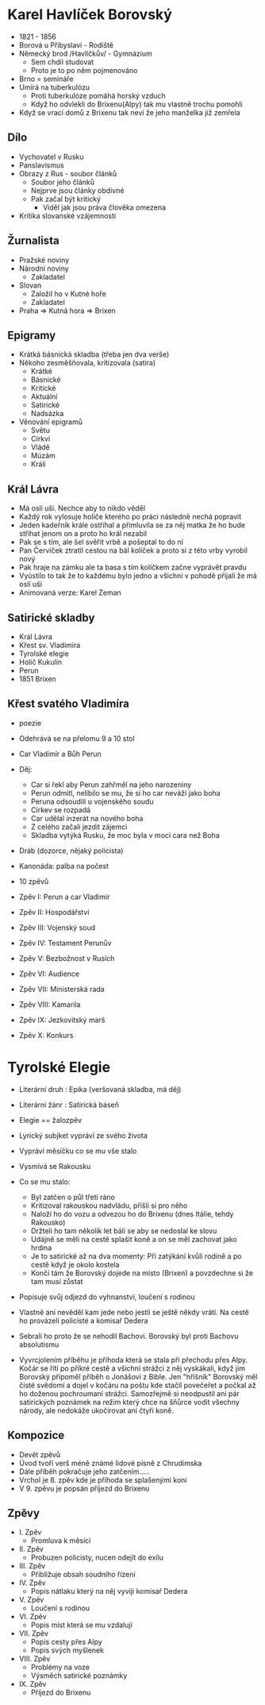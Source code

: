 # Karel Havlíček Borovský

-   1821 - 1856
-   Borová u Přibyslavi - Rodiště
-   Německý brod /Havlíčkův/ - Gymnázium
    -   Sem chdil studovat
    -   Proto je to po něm pojmenováno
-   Brno = semináře
-   Umírá na tuberkulózu
    -   Proti tuberkulóze pomáhá horský vzduch
    -   Když ho odvlekli do Brixenu(Alpy) tak mu vlastně trochu pomohli
-   Když se vrací domů z Brixenu tak neví že jeho manželka již zemřela

## Dílo

-   Vychovatel v Rusku
-   Panslavismus
-   Obrazy z Rus - soubor článků
    -   Soubor jeho článků
    -   Nejprve jsou články obdivné
    -   Pak začal být kritický
        -   Viděl jak jsou práva člověka omezena
-   Kritika slovanské vzájemnosti

## Žurnalista

-   Pražské noviny
-   Národní noviny
    -   Zakladatel
-   Slovan
    -   Založil ho v Kutné hoře
    -   Zakladatel
-   Praha => Kutná hora => Brixen

## Epigramy

-   Krátká básnická skladba (třeba jen dva verše)
-   Někoho zesměšňovala, kritizovala (satira)
    -   Krátké
    -   Básnické
    -   Kritické
    -   Aktuální
    -   Satirické
    -   Nadsázka
-   Věnování epigramů
    -   Světu
    -   Církvi
    -   Vládě
    -   Múzám
    -   Králi

## Král Lávra

-   Má oslí uši. Nechce aby to nikdo věděl
-   Každý rok vylosuje holiče kterého po práci následně nechá popravit
-   Jeden kadeřník krále ostříhal a přimluvila se za něj matka že ho bude stříhat jenom on a proto ho král nezabil
-   Pak se s tím, ale šel svěřit vrbě a pošeptal to do ní
-   Pan Červíček ztratil cestou na bál kolíček a proto si z této vrby vyrobil nový
-   Pak hraje na zámku ale ta basa s tím kolíčkem začne vyprávět pravdu
-   Vyústilo to tak že to každému bylo jedno a všichni v pohodě přijali že má oslí uši
-   Animovaná verze: Karel Zeman

## Satirické skladby

-   Král Lávra
-   Křest sv. Vladimíra
-   Tyrolské elegie
-   Holič Kukulín
-   Perun
-   1851 Brixen

## Křest svatého Vladimíra

-   poezie
-   Odehrává se na přelomu 9 a 10 stol
-   Car Vladimír a Bůh Perun
-   Děj:

    -   Car si řekl aby Perun zahřměl na jeho narozeniny
    -   Perun odmítl, nelíbilo se mu, že si ho car neváží jako boha
    -   Peruna odsoudili u vojenského soudu
    -   Církev se rozpadá
    -   Car udělal inzerát na nového boha
    -   Z celého začali jezdit zájemci
    -   Skladba vytýká Rusku, že moc byla v moci cara než Boha

-   Dráb (dozorce, nějaký policista)
-   Kanonáda: palba na počest

-   10 zpěvů

-   Zpěv I: Perun a car Vladimír
-   Zpěv II: Hospodářství
-   Zpěv III: Vojenský soud
-   Zpěv IV: Testament Perunův
-   Zpěv V: Bezbožnost v Rusích
-   Zpěv VI: Audience
-   Zpěv VII: Ministerská rada
-   Zpěv VIII: Kamarila
-   Zpěv IX: Jezkovitský marš
-   Zpěv X: Konkurs

# Tyrolské Elegie

-   Literární druh : Epika (veršovaná skladba, má děj)
-   Literární žánr : Satirická báseň
-   Elegie == žalozpěv
-   Lyrický subjket vypráví ze svého života
-   Vypráví měsíčku co se mu vše stalo
-   Vysmívá se Rakousku
-   Co se mu stalo:
    -   Byl zatčen o půl třetí ráno
    -   Kritizoval rakouskou nadvládu, přišli si pro něho
    -   Naloží ho do vozu a odvezou ho do Brixenu (dnes Itálie, tehdy Rakousko)
    -   Držteli ho tam několik let báli se aby se nedoslal ke slovu
    -   Udájně se měli na cestě splašit koně a on se měl zachovat jako hrdina
    -   Je to satirické až na dva momenty: Při zatýkání kvůli rodině a po cestě když je okolo kostela
    -   Končí tám že Borovský dojede na místo (Brixen) a povzdechne si že tam musí zůstat

-   Popisuje svůj odjezd do vyhnanství, loučení s rodinou
-   Vlastně ani nevěděl kam jede nebo jestli se ještě někdy vrátí. Na cestě ho provázeli policisté a komisař Dedera
-   Sebrali ho proto že se nehodil Bachovi. Borovský byl proti Bachovu absolutismu
-   Vyvrcjolením příběhu je příhoda která se stala při přechodu přes Alpy. Kočár se řítí po příkré cestě a všichni strážci z něj vyskákali, když jim Borovský připoměl příběh o Jonášovi z Bible. Jen "hříšník" Borovský měl čisté svědomí a dojel v kočáru na poštu kde stačil povečeřet a počkal až ho doženou pochroumaní strážci. Samozřejmě si neodpustil ani pár satirických poznámek na režim který chce na šňůrce vodit všechny národy, ale nedokáže ukočírovat ani čtyři koně.

## Kompozice
-   Devět zpěvů
-   Úvod tvoří verš méně známé lidové písně z Chrudimska
-   Dále příběh pokračuje jeho zatčením.....
-   Vrchol je 8. zpěv kde je příhoda se splašenými koni
-   V 9. zpěvu je popsán příjezd do Brixenu

## Zpěvy
-   I. Zpěv
    -   Promluva k měsíci
-   II. Zpěv
    -   Probuzen policisty, nucen odejít do exilu
-   III. Zpěv
    -   Přibližuje obsah soudního řízení
-   IV. Zpěv
    -   Popis nátlaku který na něj vyvíji komisař Dedera
-   V. Zpěv
    -   Loučení s rodinou
-   VI. Zpěv
    -   Popis míst která se mu vzdalují
-   VII. Zpěv
    -   Popis cesty přes Alpy
    -   Popis svých myšlenek
-   VIII. Zpěv
    -   Problémy na voze
    -   Výsměch satirické poznámky
-   IX. Zpěv
    -   Příjezd do Brixenu

